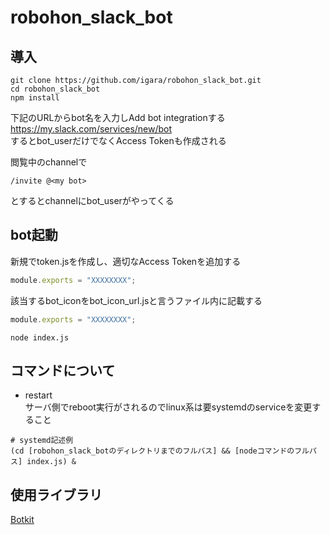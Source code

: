 # robohon_slack_bot

## 導入

```
git clone https://github.com/igara/robohon_slack_bot.git
cd robohon_slack_bot
npm install
```

下記のURLからbot名を入力しAdd bot integrationする
https://my.slack.com/services/new/bot  
するとbot_userだけでなくAccess Tokenも作成される  

閲覧中のchannelで
```
/invite @<my bot>
```
とするとchannelにbot_userがやってくる

## bot起動

新規でtoken.jsを作成し、適切なAccess Tokenを追加する

``` token.js
module.exports = "XXXXXXXX";
```

該当するbot_iconをbot_icon_url.jsと言うファイル内に記載する

``` bot_icon_url.js
module.exports = "XXXXXXXX";
```

```
node index.js
```

## コマンドについて

- restart  
サーバ側でreboot実行がされるのでlinux系は要systemdのserviceを変更すること
```
# systemd記述例
(cd [robohon_slack_botのディレクトリまでのフルパス] && [nodeコマンドのフルパス] index.js) &

```

## 使用ライブラリ

[Botkit](https://github.com/howdyai/botkit)  

